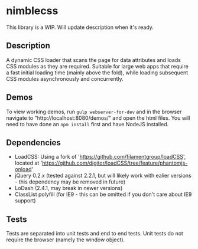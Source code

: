 # nimblecss
This library is a WIP. Will update description when it's ready.

## Description
A dynamic CSS loader that scans the page for data attributes and loads CSS modules as they are required. Suitable for large web apps that require a fast initial loading time (mainly above the fold), while loading subsequent CSS modules asynchronously and concurrently.

## Demos
To view working demos, run `gulp webserver-for-dev` and in the browser navigate to "http://localhost:8080/demos/" and open the html files.
You will need to have done an `npm install` first and have NodeJS installed.

## Dependencies
- LoadCSS: Using a fork of 'https://github.com/filamentgroup/loadCSS', located at 'https://github.com/digitor/loadCSS/tree/feature/phantomjs-onload'
- jQuery 0.2.x (tested against 2.2.1, but will likely work with ealier versions - this dependency may be removed in future)
- LoDash (2.4.1, may break in newer versions)
- ClassList polyfill (for IE9 - this can be omitted if you don't care about IE9 support)


## Tests
Tests are separated into unit tests and end to end tests. Unit tests do not require the browser (namely the window object).